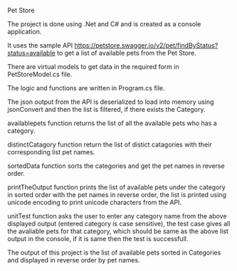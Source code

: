 Pet Store 

The project is done using .Net and C# and is created as a console application.

It uses the sample API https://petstore.swagger.io/v2/pet/findByStatus?status=available to get a list of available pets from the Pet Store.

There are virtual models to get data in the required form in PetStoreModel.cs file.

The logic and functions are written in Program.cs file.

The json output from the API is deserialized to load into memory using jsonConvert and then the list is filtered, if there exists the Category.

availablepets function returns the list of all the available pets who has a category.

distinctCatagory function return the list of distict catagories with their corresponding list<string> pet names.

sortedData function sorts the categories and get the pet names in reverse order.

printTheOutput function prints the list of available pets under the category in sorted order with the pet names in reverse order, the list is printed using unicode encoding to print unicode characters from the API.

unitTest function asks the user to enter any category name from the above displayed output (entered category is case sensitive), the test case gives all the 
avaliable pets for that category, which should be same as the above list output in the console, if it is same then the test is successfull.
  
The output of this project is the list of available pets sorted in Categories and displayed in reverse order by pet names.
